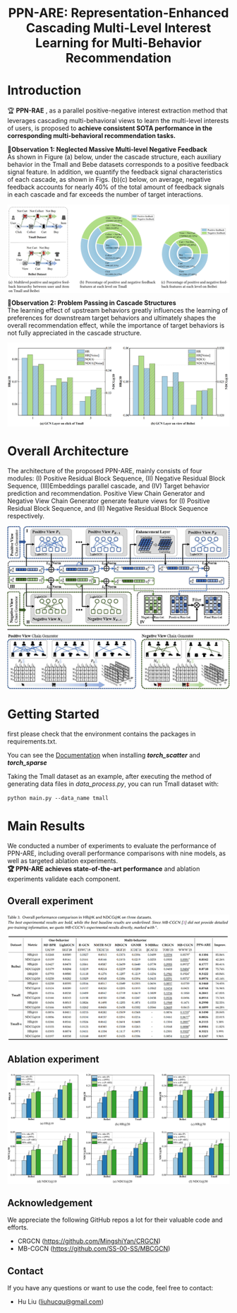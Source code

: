 <div align="center">
  <h1><b> PPN-ARE: Representation-Enhanced Cascading Multi-Level Interest Learning   
    for Multi-Behavior Recommendation </b></h1>
</div>


#  Introduction  

🏆 **PPN-RAE** , as a parallel positive-negative interest extraction method that leverages cascading multi-behavioral views to learn the multi-level interests of users, is proposed to **achieve consistent SOTA performance in the corresponding multi-behavioral recommendation tasks.**  


🌟**Observation 1: Neglected Massive Multi-level Negative Feedback**   
As shown in Figure (a) below, under the cascade structure, each auxiliary behavior in the Tmall and Bebe datasets corresponds to a positive feedback signal feature. In addition, we quantify the feedback signal characteristics of each cascade, as shown in Figs. (b)(c) below, on average, negative feedback accounts for nearly 40% of the total amount of feedback signals in each cascade and far exceeds the number of target interactions.


<p align="center">
<img src="img/moti1.jpg"  alt="" align=center />
</p>


🌟**Observation 2: Problem Passing in Cascade Structures**   
The learning effect of upstream behaviors greatly influences the learning of preferences for downstream target behaviors and ultimately shapes the overall recommendation effect, while the importance of target behaviors is not fully appreciated in the cascade structure.
<p align="center">
<img src="img/moti2.jpg"  alt="" align=center />
</p>


#  Overall Architecture

The architecture of the proposed PPN-ARE, mainly consists of four modules: (I) Positive Residual Block Sequence, (II) Negative Residual Block Sequence, (III)Embeddings parallel cascade, and (IV) Target behavior prediction and recommendation. Positive View Chain Generator and Negative View Chain Generator generate feature views for (I) Positive Residual Block Sequence, and (II) Negative Residual Block Sequence respectively.

<p align="center">
<img src="img/modelall.jpg"  alt="" align=center />
</p>  

#  Getting Started  

first please check that the environment contains the packages in requirements.txt.

You can see the [Documentation](https://github.com/rusty1s/pytorch_scatter) when installing _**torch_scatter**_ and _**torch_sparse**_ 


Taking the Tmall dataset as an example, after executing the method of generating data files in *data_process.py*, you can run Tmall dataset with:

`python main.py --data_name tmall`  

#  Main Results
We conducted a number of experiments to evaluate the performance of PPN-ARE, including overall performance comparisons with nine models, as well as targeted ablation experiments.  
**🏆 PPN-ARE achieves state-of-the-art performance**   and ablation experiments validate each component.  
##  Overall experiment
<p align="center">
<img src="img/result.jpg"  alt="" align=center />
</p>  

##  Ablation experiment  
<p align="center">
<img src="img/abl.jpg"  alt="" align=center />
</p>  





##  Acknowledgement 

We appreciate the following GitHub repos a lot for their valuable code and efforts.  
- CRGCN (https://github.com/MingshiYan/CRGCN)  
- MB-CGCN (https://github.com/SS-00-SS/MBCGCN)  

##  Contact  

If you have any questions or want to use the code, feel free to contact:
* Hu Liu (liuhucqu@gmail.com)
